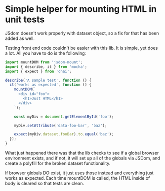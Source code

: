 # Simple helper for mounting HTML in unit tests
JSdom doesn't work properly with dataset object, so a fix for that has been added as well.

Testing front end code couldn't be easier with this lib.
It is simple, yet does a lot. All you have to do is the following:
```javascript
import mountDOM from 'jsdom-mount';
import { describe, it } from 'mocha';
import { expect } from 'chai';

describe('A sample test', function () {
  it('works as expected', function () {
    mountDOM(`
      <div id="foo">
        <h1>Just HTML</h1>
      </div>
    `);

    const myDiv = document.getElementById('foo');

    myDiv.setAttribute('data-foo-bar', 'baz');

    expect(myDiv.dataset.fooBar).to.equal('baz');
  });
}
```

What just happened there was that the lib checks to see if a global browser environment exists,
and if not, it will set up all of the globals via JSDom, and create a polyfill for the broken
dataset functionality.

If browser globals DO exist, it just uses those instead and everything just works as expected.
Each time mountDOM is called, the HTML inside of body is cleared so that tests are clean.
